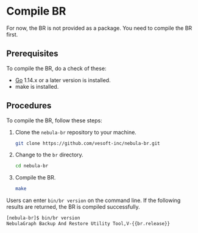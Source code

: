 # Compile BR

For now, the BR is not provided as a package. You need to compile the BR first.

## Prerequisites

To compile the BR, do a check of these:

- [Go](https://github.com/golang/go "Click to go to GitHub") 1.14.x or a later version is installed.
- make is installed.

## Procedures

To compile the BR, follow these steps:

1. Clone the `nebula-br` repository to your machine.

    ```bash
    git clone https://github.com/vesoft-inc/nebula-br.git
    ```

2. Change to the `br` directory.

    ```bash
    cd nebula-br
    ```

3. Compile the BR.

    ```bash
    make
    ```

Users can enter `bin/br version` on the command line. If the following results are returned, the BR is compiled successfully.

```bash
[nebula-br]$ bin/br version
NebulaGraph Backup And Restore Utility Tool,V-{{br.release}}
```
